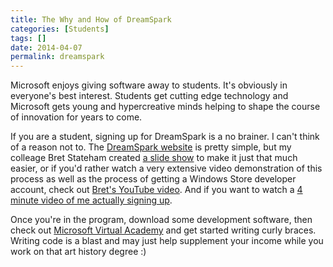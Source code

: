 ```yaml
---
title: The Why and How of DreamSpark
categories: [Students]
tags: []
date: 2014-04-07
permalink: dreamspark
---
```


Microsoft enjoys giving software away to students. It&#39;s obviously in everyone&#39;s best interest. Students get cutting edge technology and Microsoft gets young and hypercreative minds helping to shape the course of innovation for years to come.
<!-- xmore -->

If you are a student, signing up for DreamSpark is a no brainer. I can&#39;t think of a reason not to. The [DreamSpark website](http://www.dreamspark.com) is pretty simple, but my colleage Bret Stateham created [a slide show](http://1drv.ms/1oHc5cc) to make it just that much easier, or if you&#39;d rather watch a very extensive video demonstration of this process as well as the process of getting a Windows Store developer account, check out [Bret&#39;s YouTube video](http://aka.ms/stusuvid). And if you want to watch a [4 minute video of me actually signing up](http://1drv.ms/1lOFcEY).

Once you&#39;re in the program, download some development software, then check out [Microsoft Virtual Academy](http://mva.ms) and get started writing curly braces. Writing code is a blast and may just help supplement your income while you work on that art history degree :)

 